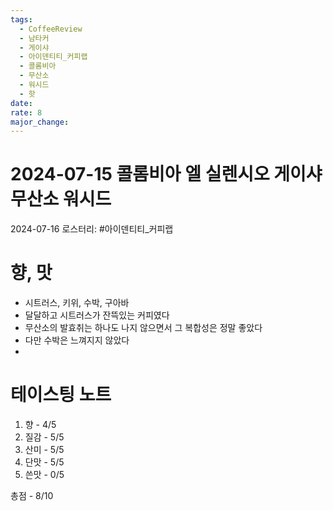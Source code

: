 ```yaml
---
tags:
  - CoffeeReview
  - 남타커
  - 게이샤
  - 아이덴티티_커피랩
  - 콜롬비아
  - 무산소
  - 워시드
  - 핫
date: 
rate: 8
major_change:
---
```

# 2024-07-15 콜롬비아 엘 실렌시오 게이샤 무산소 워시드
2024-07-16
로스터리: #아이덴티티_커피랩
# 향, 맛
- 시트러스, 키위, 수박, 구아바
- 달달하고 시트러스가 잔뜩있는 커피였다
- 무산소의 발효취는 하나도 나지 않으면서 그 복합성은 정말 좋았다
- 다만 수박은 느껴지지 않았다
- 
# 테이스팅 노트
1. 향 - 4/5
2. 질감 - 5/5
3. 산미 - 5/5
4. 단맛 - 5/5
5. 쓴맛 - 0/5

총점 - 8/10